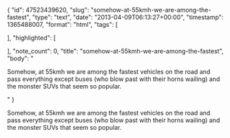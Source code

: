 {
  "id": 47523439620,
  "slug": "somehow-at-55kmh-we-are-among-the-fastest",
  "type": "text",
  "date": "2013-04-09T06:13:27+00:00",
  "timestamp": 1365488007,
  "format": "html",
  "tags": [

  ],
  "highlighted": [

  ],
  "note_count": 0,
  "title": "somehow-at-55kmh-we-are-among-the-fastest",
  "body": "<p>Somehow, at 55kmh we are among the fastest vehicles on the road and pass everything except buses (who blow past with their horns wailing) and the monster SUVs that seem so popular.</p>"
}

<p>Somehow, at 55kmh we are among the fastest vehicles on the road and pass everything except buses (who blow past with their horns wailing) and the monster SUVs that seem so popular.</p>